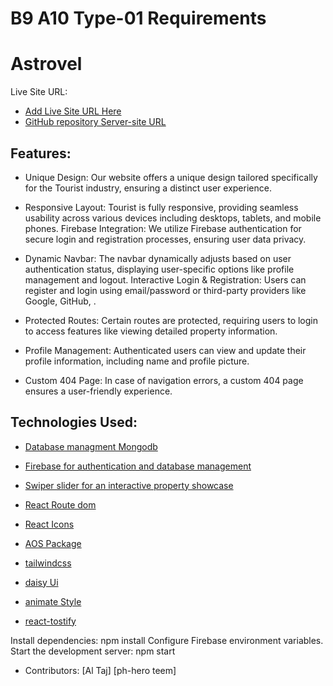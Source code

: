 # B9 A10 Type-01 Requirements
# Astrovel
Live Site URL: 
- [Add Live Site URL Here](https://astro-home-395ff.web.app/)
- [GitHub repository Server-site URL](https://github.com/programming-hero-web-course-4/b9a10-server-side-altaj1)

## Features:
- Unique Design: Our website offers a unique design tailored specifically for the Tourist industry, ensuring a distinct user experience.
- Responsive Layout: Tourist is fully responsive, providing seamless usability across various devices including desktops, tablets, and mobile phones.
Firebase Integration: We utilize Firebase authentication for secure login and registration processes, ensuring user data privacy.
- Dynamic Navbar: The navbar dynamically adjusts based on user authentication status, displaying user-specific options like profile management and logout.
Interactive Login & Registration: Users can register and login using email/password or third-party providers like Google, GitHub, .

- Protected Routes: Certain routes are protected, requiring users to login to access features like viewing detailed property information.
- Profile Management: Authenticated users can view and update their profile information, including name and profile picture.
- Custom 404 Page: In case of navigation errors, a custom 404 page ensures a user-friendly experience.
## Technologies Used:
- [Database managment Mongodb](https://cloud.mongodb.com/v2/66235f0763cf5d24a8a344a7#/metrics/replicaSet/6623645cb2259769666b03ae/explorer/touristsDB/spot/find)
- [Firebase for authentication and database management](https://firebase.google.com/docs/auth?authuser=0&hl=en)

- [Swiper slider for an interactive property showcase](https://swiperjs.com/)

- [React Route dom](https://reactrouter.com/en/main)

- [React Icons](https://react-icons.github.io/react-icons/)

- [AOS Package](https://www.npmjs.com/package/aos)

- [tailwindcss](https://tailwindcss.com/)

- [ daisy Ui](https://tailwindcss.com/)

- [animate Style](https://animate.style/#migration)

- [react-tostify](https://www.npmjs.com/package/react-toastify)



Install dependencies: npm install
Configure Firebase environment variables.
Start the development server: npm start
- Contributors:
[Al Taj]
[ph-hero teem]
